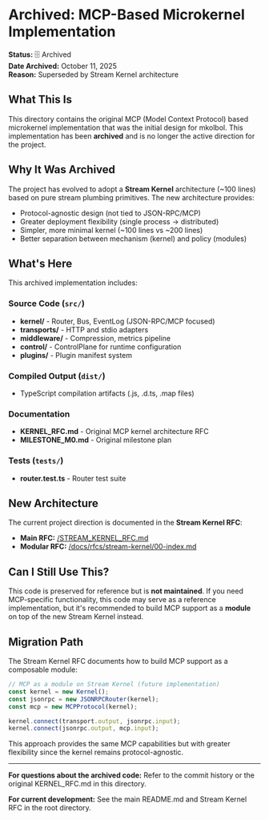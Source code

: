 # Archived: MCP-Based Microkernel Implementation

**Status:** 🗄️ Archived  
**Date Archived:** October 11, 2025  
**Reason:** Superseded by Stream Kernel architecture

## What This Is

This directory contains the original MCP (Model Context Protocol) based microkernel implementation that was the initial design for mkolbol. This implementation has been **archived** and is no longer the active direction for the project.

## Why It Was Archived

The project has evolved to adopt a **Stream Kernel** architecture (~100 lines) based on pure stream plumbing primitives. The new architecture provides:
- Protocol-agnostic design (not tied to JSON-RPC/MCP)
- Greater deployment flexibility (single process → distributed)
- Simpler, more minimal kernel (~100 lines vs ~200 lines)
- Better separation between mechanism (kernel) and policy (modules)

## What's Here

This archived implementation includes:

### Source Code (`src/`)
- **kernel/** - Router, Bus, EventLog (JSON-RPC/MCP focused)
- **transports/** - HTTP and stdio adapters
- **middleware/** - Compression, metrics pipeline
- **control/** - ControlPlane for runtime configuration
- **plugins/** - Plugin manifest system

### Compiled Output (`dist/`)
- TypeScript compilation artifacts (.js, .d.ts, .map files)

### Documentation
- **KERNEL_RFC.md** - Original MCP kernel architecture RFC
- **MILESTONE_M0.md** - Original milestone plan

### Tests (`tests/`)
- **router.test.ts** - Router test suite

## New Architecture

The current project direction is documented in the **Stream Kernel RFC**:
- **Main RFC:** [/STREAM_KERNEL_RFC.md](/STREAM_KERNEL_RFC.md)
- **Modular RFC:** [/docs/rfcs/stream-kernel/00-index.md](/docs/rfcs/stream-kernel/00-index.md)

## Can I Still Use This?

This code is preserved for reference but is **not maintained**. If you need MCP-specific functionality, this code may serve as a reference implementation, but it's recommended to build MCP support as a **module** on top of the new Stream Kernel instead.

## Migration Path

The Stream Kernel RFC documents how to build MCP support as a composable module:

```typescript
// MCP as a module on Stream Kernel (future implementation)
const kernel = new Kernel();
const jsonrpc = new JSONRPCRouter(kernel);
const mcp = new MCPProtocol(kernel);

kernel.connect(transport.output, jsonrpc.input);
kernel.connect(jsonrpc.output, mcp.input);
```

This approach provides the same MCP capabilities but with greater flexibility since the kernel remains protocol-agnostic.

---

**For questions about the archived code:** Refer to the commit history or the original KERNEL_RFC.md in this directory.

**For current development:** See the main README.md and Stream Kernel RFC in the root directory.
